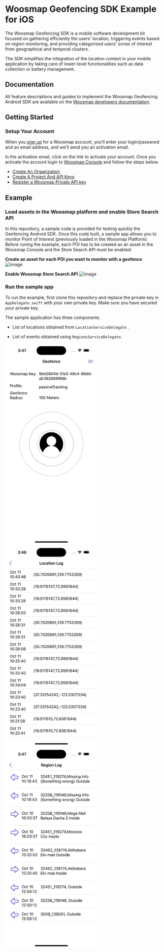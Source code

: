 # Woosmap Geofencing SDK Example for iOS

The Woosmap Geofencing SDK is a mobile software development kit focused on gathering efficiently the users’ location, triggering events based on region monitoring, and providing categorized users’ zones of interest from geographical and temporal clusters.

The SDK simplifies the integration of the location context in your mobile application by taking care of lower-level functionalities such as data collection or battery management.

## Documentation

All feature descriptions and guides to implement the Woosmap Geofencing Android SDK are available on the [Woosmap developers documentation](https://developers.woosmap.com/products/geofencing-sdk/get-started/).

## Getting Started

### Setup Your Account

When you [sign up](https://www.woosmap.com/en/sign_up?utm_campaign=Woosmap+Sign-up&utm_source=Developers-documentation) for a Woosmap account, you’ll enter your login/password and an email address, and we’ll send you an activation email.

In the activation email, click on the link to activate your account. Once you activate the account login to [Woosmap Console](https://console.woosmap.com/) and follow the steps below.

* [Create An Organization](https://developers.woosmap.com/get-started/#create-an-organization)
* [Create A Project And API Keys](https://developers.woosmap.com/get-started/#create-a-project-and-api-keys)
* [Register a Woosmap Private API key](https://developers.woosmap.com/support/api-keys/#registering-a-woosmap-private-api-key)

## Example

### Load assets in the Woosmap platform and enable Store Search API

In this repository, a sample code is provided for testing quickly the Geofencing Android SDK. Once this code built, a sample app allows you to monitor Point of Interest (previously loaded in the Woosmap Platform). Before runing the example, each POI has to be created as an asset in the Woosmap Console and the Store Search API must be enabled:

**Create an asset for each POI you want to monitor with a geofence**
<img width="800" alt="image" src="https://github.com/Woosmap/geofencing-example-android/assets/79836861/8bd43617-e6f4-4fbb-adc3-6bb547c59d6e">

**Enable Woosmap Store Search API**
<img width="800" alt="image" src="https://github.com/Woosmap/geofencing-example-android/assets/79836861/6070df46-4e44-44ff-821f-cba28634bc49">

### Run the sample app

To run the example, first clone this repository and replace the private key in `AppDelegate.swift` with your own private key. Make sure you have secured your private key.

The sample application has three components. 

* List of locations obtained from `LocationServiceDelegate` .

* List of events obtained using `RegionsServiceDelegate`.

<img src="/wiki/landingscreen.png"  width="300">

<img src="/wiki/location.png"  width="300">

<img src="/wiki/region.png"  width="300">
